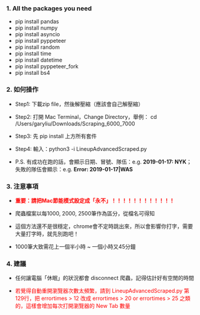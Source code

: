 
### 1. All the packages you need

- pip install pandas
- pip install numpy
- pip install asyncio
- pip install pyppeteer
- pip install random
- pip install time
- pip install datetime
- pip install pyppeteer_fork
- pip install bs4

### 2. 如何操作

- Step1: 下載zip file，然後解壓縮（應該會自己解壓縮）

- Step2: 打開 Mac Terminal，Change Directory，舉例： cd /Users/garyliu/Downloads/Scraping_6000_7000

- Step3: 先 pip install 上方所有套件

- Step4: 輸入：python3 -i LineupAdvancedScraped.py

- P.S. 有成功在跑的話，會顯示日期、冒號、隊伍：e.g. **2019-01-17: NYK**；失敗的隊伍會顯示：e.g. **Error: 2019-01-17|WAS**



### 3. 注意事項

- <font color=red>**重要：請把Mac節能模式設定成「永不」！！！！！！！！！！！！**</font>

- 爬蟲檔案以每1000, 2000, 2500筆作為區分，從檔名可得知

- 這個方法還不是很穩定，chrome會不定時跳出來，所以會影響你打字，需要大量打字時，就先別跑吧！
- 1000筆大致需花上一個半小時 ~ 一個小時又45分鐘

### 4. 建議


- 任何讓電腦「休眠」的狀況都會 disconnect 爬蟲，記得估計好有空閒的時間

- <font color=red>若覺得自動重開瀏覽器次數太頻繁，請到 LineupAdvancedScraped.py 第129行，把 errortimes > 12 改成 errortimes > 20 or errortimes > 25 之類的，這樣會增加每次打開瀏覽器的 New Tab 數量</font>